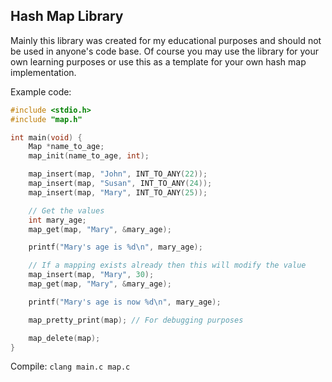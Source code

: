 ## Hash Map Library

Mainly this library was created for my educational purposes and should not be used in anyone's code base.
Of course you may use the library for your own learning purposes or use this as a template for your own hash map implementation.

Example code:

```c
#include <stdio.h>
#include "map.h"

int main(void) {
    Map *name_to_age;
    map_init(name_to_age, int);

    map_insert(map, "John", INT_TO_ANY(22));
    map_insert(map, "Susan", INT_TO_ANY(24));
    map_insert(map, "Mary", INT_TO_ANY(25));

    // Get the values
    int mary_age;
    map_get(map, "Mary", &mary_age);

    printf("Mary's age is %d\n", mary_age);

    // If a mapping exists already then this will modify the value
    map_insert(map, "Mary", 30);
    map_get(map, "Mary", &mary_age);

    printf("Mary's age is now %d\n", mary_age);

    map_pretty_print(map); // For debugging purposes

    map_delete(map);
}
```

Compile:
`clang main.c map.c`
